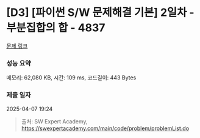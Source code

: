 # [D3] [파이썬 S/W 문제해결 기본] 2일차 - 부분집합의 합 - 4837 

[문제 링크](https://swexpertacademy.com/main/code/problem/problemDetail.do?contestProbId=AWTLbGI6p2UDFAVT) 

### 성능 요약

메모리: 62,080 KB, 시간: 109 ms, 코드길이: 443 Bytes

### 제출 일자

2025-04-07 19:24



> 출처: SW Expert Academy, https://swexpertacademy.com/main/code/problem/problemList.do